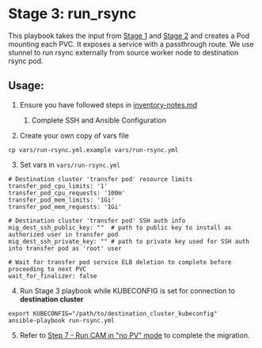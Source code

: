 # Stage 3: run_rsync

This playbook takes the input from [Stage 1](../1_pvc_data_gen) and [Stage 2](../2_pvc_destination_gen) and creates a Pod mounting each PVC. It exposes a service with a passthrough route. We use stunnel to run rsync externally from source worker node to destination rsync pod.

## Usage:

1. Ensure you have followed steps in [inventory-notes.md](../docs/inventory-notes.md) 
   1. Complete SSH and Ansible Configuration 

2. Create your own copy of vars file 
```
cp vars/run-rsync.yml.example vars/run-rsync.yml
```

3. Set vars in `vars/run-rsync.yml`

```
# Destination cluster 'transfer pod' resource limits
transfer_pod_cpu_limits: '1'
transfer_pod_cpu_requests: '100m'
transfer_pod_mem_limits: '1Gi'
transfer_pod_mem_requests: '1Gi'

# Destination cluster 'transfer pod' SSH auth info
mig_dest_ssh_public_key: ""  # path to public key to install as authorized user in transfer pod
mig_dest_ssh_private_key: "" # path to private key used for SSH auth into transfer pod as 'root' user

# Wait for transfer pod service ELB deletion to complete before proceeding to next PVC
wait_for_finalizer: false
```

4. Run Stage 3 playbook while KUBECONFIG is set for connection to **destination cluster**
```
export KUBECONFIG="/path/to/destination_cluster_kubeconfig"
ansible-playbook run-rsync.yml 
```

5. Refer to  [Step 7 - Run CAM in "no PV" mode](https://github.com/konveyor/pvc-migrate#7-run-cam-in-no-pvc-migration-mode) to complete the migration.
